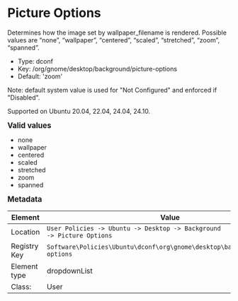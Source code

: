 # Picture Options

Determines how the image set by wallpaper_filename is rendered. Possible values are “none”, “wallpaper”, “centered”, “scaled”, “stretched”, “zoom”, “spanned”.

- Type: dconf
- Key: /org/gnome/desktop/background/picture-options
- Default: 'zoom'

Note: default system value is used for "Not Configured" and enforced if "Disabled".

Supported on Ubuntu 20.04, 22.04, 24.04, 24.10.

<span style="font-size: larger;">**Valid values**</span>

* none
* wallpaper
* centered
* scaled
* stretched
* zoom
* spanned


<span style="font-size: larger;">**Metadata**</span>

| Element      | Value                          |
| ---          | ---                            |
| Location     | <code>User Policies -> Ubuntu -> Desktop -> Background -> Picture Options</code>     |
| Registry Key | <code>Software\Policies\Ubuntu\dconf\org\gnome\desktop\background\picture-options</code>          |
| Element type | dropdownList               |
| Class:       | User                     |
